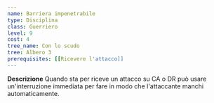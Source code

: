 ```yaml
---
name: Barriera impenetrabile
type: Disciplina
class: Guerriero
level: 9
cost: 4
tree_name: Con lo scudo
tree: Albero 3
prerequisites: [[Ricevere l'attacco]]
---
```


**Descrizione**
Quando sta per riceve un attacco su CA o DR può usare un'interruzione immediata
per fare in modo che l'attaccante manchi automaticamente.